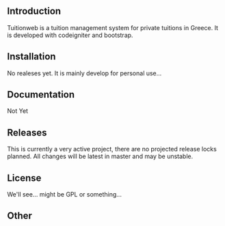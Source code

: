 ## Introduction

Tuitionweb is a tuition management system for private tuitions in Greece. It is developed with codeigniter and bootstrap.

## Installation

No realeses yet. It is mainly develop for personal use...

## Documentation

Not Yet

## Releases

This is currently a very active project, there are no projected release locks planned. All changes will be latest in master and may be unstable.

## License

We'll see... might be GPL or something...

## Other


